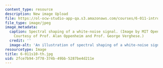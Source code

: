 ```yaml
---
content_type: resource
description: New image Upload
file: https://ol-ocw-studio-app-qa.s3.amazonaws.com/courses/6-011-introduction-to-communication-control-and-signal-processing-spring-2010/2fce7b943f78374b49bb5287be4d211e_6-011s10-th.jpg
file_type: image/jpeg
image_metadata:
  caption: Spectral shaping of a white-noise signal. (Image by MIT OpenCourseWare.
    Courtesy of Prof. Alan Oppenheim and Prof. George Verghese.)
  credit: ''
  image-alt: 'An illustration of spectral shaping of a white-noise signal. '
resourcetype: Image
title: 6-011s10-th.jpg
uid: 2fce7b94-3f78-374b-49bb-5287be4d211e
---
```

